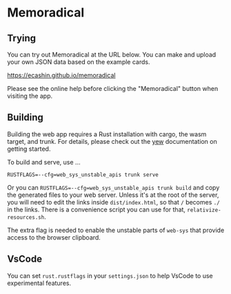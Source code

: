 # Memoradical

## Trying

You can try out Memoradical at the URL below.
You can make and upload your own JSON data based on the example cards.

https://ecashin.github.io/memoradical

Please see the online help
before clicking the "Memoradical" button
when visiting the app.

## Building

Building the web app requires a Rust installation
with cargo, the wasm target, and trunk.
For details, please check out the [yew](https://yew.rs) documentation
on getting started.

To build and serve, use ...

    RUSTFLAGS=--cfg=web_sys_unstable_apis trunk serve

Or you can `RUSTFLAGS=--cfg=web_sys_unstable_apis trunk build`
and copy the generated files to your web server.
Unless it's at the root of the server,
you will need to edit the links inside `dist/index.html`,
so that `/` becomes `./` in the links.
There is a convenience script you can use for that,
`relativize-resources.sh`.

The extra flag is needed to enable the unstable parts
of `web-sys` that provide access to the browser clipboard.

## VsCode

You can set `rust.rustflags` in your `settings.json`
to help VsCode to use experimental features.
